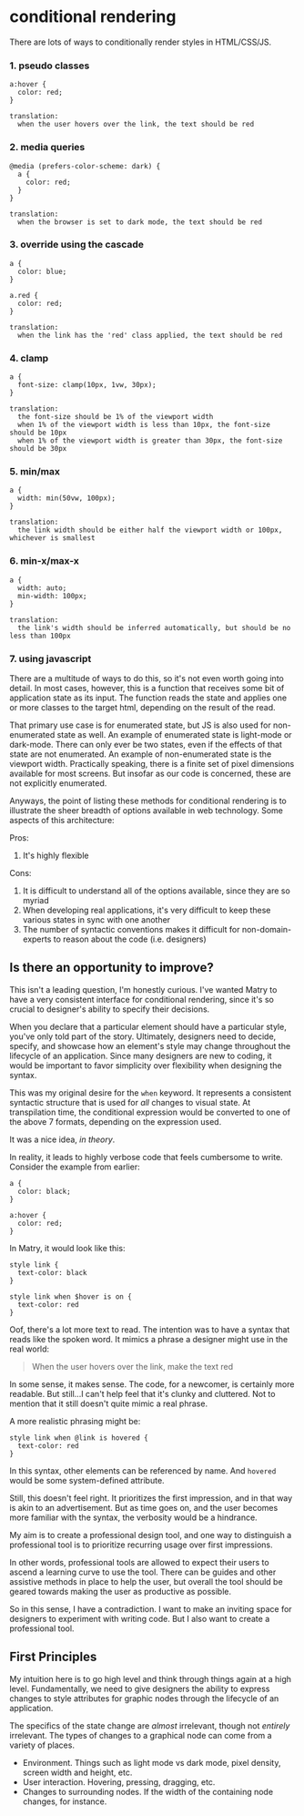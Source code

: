 
# conditional rendering

There are lots of ways to conditionally render styles in HTML/CSS/JS.

### 1. pseudo classes

```
a:hover {
  color: red;
}

translation:
  when the user hovers over the link, the text should be red
```



### 2. media queries

```
@media (prefers-color-scheme: dark) {
  a {
    color: red;
  }
}

translation:
  when the browser is set to dark mode, the text should be red
```

### 3. override using the cascade

```
a {
  color: blue;
}

a.red {
  color: red;
}

translation:
  when the link has the 'red' class applied, the text should be red
```

### 4. clamp

```
a {
  font-size: clamp(10px, 1vw, 30px);
}

translation:
  the font-size should be 1% of the viewport width
  when 1% of the viewport width is less than 10px, the font-size should be 10px
  when 1% of the viewport width is greater than 30px, the font-size should be 30px
```

### 5. min/max

```
a {
  width: min(50vw, 100px);
}

translation:
  the link width should be either half the viewport width or 100px, whichever is smallest
```

### 6. min-x/max-x

```
a {
  width: auto;
  min-width: 100px;
}

translation:
  the link's width should be inferred automatically, but should be no less than 100px
```

### 7. using javascript

There are a multitude of ways to do this, so it's not even worth going into detail.
In most cases, however, this is a function that receives some bit of application state as its input.
The function reads the state and applies one or more classes to the target html, depending on the result of the read.

That primary use case is for enumerated state, but JS is also used for non-enumerated state as well.
An example of enumerated state is light-mode or dark-mode.
There can only ever be two states, even if the effects of that state are not enumerated.
An example of non-enumerated state is the viewport width.
Practically speaking, there is a finite set of pixel dimensions available for most screens.
But insofar as our code is concerned, these are not explicitly enumerated.

Anyways, the point of listing these methods for conditional rendering is to illustrate the sheer breadth of options available in web technology.
Some aspects of this architecture:

Pros:
1. It's highly flexible

Cons:
1. It is difficult to understand all of the options available, since they are so myriad
2. When developing real applications, it's very difficult to keep these various states in sync with one another
3. The number of syntactic conventions makes it difficult for non-domain-experts to reason about the code (i.e. designers)

## Is there an opportunity to improve?

This isn't a leading question, I'm honestly curious.
I've wanted Matry to have a very consistent interface for conditional rendering,
since it's so crucial to designer's ability to specify their decisions.

When you declare that a particular element should have a particular style,
you've only told part of the story.
Ultimately, designers need to decide, specify, and showcase how an element's style may change throughout the lifecycle of an application.
Since many designers are new to coding, it would be important to favor simplicity over flexibility when designing the syntax.

This was my original desire for the `when` keyword.
It represents a consistent syntactic structure that is used for _all_ changes to visual state.
At transpilation time, the conditional expression would be converted to one of the above 7 formats, depending on the expression used.

It was a nice idea, _in theory_.

In reality, it leads to highly verbose code that feels cumbersome to write.
Consider the example from earlier:

```
a {
  color: black;
}

a:hover {
  color: red;
}
```

In Matry, it would look like this:

```
style link {
  text-color: black
}

style link when $hover is on {
  text-color: red
}
```

Oof, there's a lot more text to read.
The intention was to have a syntax that reads like the spoken word.
It mimics a phrase a designer might use in the real world:

> When the user hovers over the link, make the text red

In some sense, it makes sense.
The code, for a newcomer, is certainly more readable.
But still...I can't help feel that it's clunky and cluttered.
Not to mention that it still doesn't quite mimic a real phrase.

A more realistic phrasing might be:

```
style link when @link is hovered {
  text-color: red
}
```

In this syntax, other elements can be referenced by name.
And `hovered` would be some system-defined attribute.

Still, this doesn't feel right.
It prioritizes the first impression, and in that way is akin to an advertisement.
But as time goes on, and the user becomes more familiar with the syntax, the verbosity would be a hindrance.

My aim is to create a professional design tool,
and one way to distinguish a professional tool is to prioritize recurring usage over first impressions.

In other words, professional tools are allowed to expect their users to ascend a learning curve to use the tool.
There can be guides and other assistive methods in place to help the user,
but overall the tool should be geared towards making the user as productive as possible.

So in this sense, I have a contradiction.
I want to make an inviting space for designers to experiment with writing code.
But I also want to create a professional tool.

## First Principles

My intuition here is to go high level and think through things again at a high level.
Fundamentally, we need to give designers the ability to express changes to style attributes for graphic nodes through the lifecycle of an application.

The specifics of the state change are _almost_ irrelevant, though not _entirely_ irrelevant.
The types of changes to a graphical node can come from a variety of places.

- Environment. Things such as light mode vs dark mode, pixel density, screen width and height, etc.
- User interaction. Hovering, pressing, dragging, etc.
- Changes to surrounding nodes. If the width of the containing node changes, for instance.
